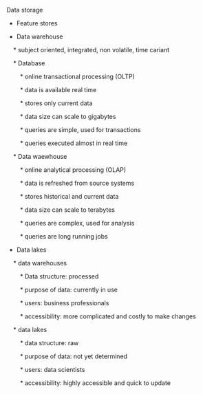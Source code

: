 Data storage

* Feature stores

* Data warehouse

    * subject oriented, integrated, non volatile, time cariant

    * Database

        * online transactional processing (OLTP)

        * data is available real time

        * stores only current data

        * data size can scale to gigabytes

        * queries are simple, used for transactions

        * queries executed almost in real time

    * Data waewhouse

        * online analytical processing (OLAP)

        * data is refreshed from source systems

        * stores historical and current data

        * data size can scale to terabytes

        * queries are complex, used for analysis

        * queries are long running jobs

* Data lakes

    * data warehouses

        * Data structure: processed

        * purpose of data: currently in use

        * users: business professionals

        * accessibility: more complicated and costly to make changes

    * data lakes

        * data structure: raw

        * purpose of data: not yet determined

        * users: data scientists

        * accessibility: highly accessible and quick to update